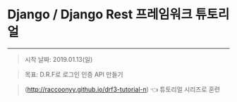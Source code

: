 # Django / Django Rest 프레임워크 튜토리얼
----
> 시작 날짜: 2019.01.13(일)

> 목표: D.R.F로 로그인 인증 API 만들기

> (http://raccoonyy.github.io/drf3-tutorial-n) 👈 튜토리얼 시리즈로 훈련 
  

